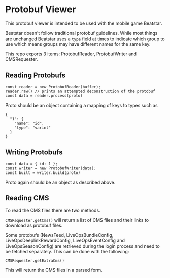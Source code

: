 # Protobuf Viewer

This protobuf viewer is intended to be used with the mobile game Beatstar.

Beatstar doesn't follow traditional protobuf guidelines. While most things are unchanged Beatstar uses a `type` field at times to indicate which group to use which means groups may have different names for the same key.

This repo exports 3 items: ProtobufReader, ProtobufWriter and CMSRequester.

## Reading Protobufs

```const buffer: Buffer = fs.readFileSync('...');
const reader = new ProtobufReader(buffer);
reader.raw() // prints an attempted deconstruction of the protobuf
const data = reader.process(proto)
```

Proto should be an object containing a mapping of keys to types such as

```
{
  "1": {
    "name": "id",
    "type": "varint"
  }
}
```

## Writing Protobufs

```
const data = { id: 1 };
const writer = new ProtobufWriter(data);
const built = writer.build(proto)
```

Proto again should be an object as described above.

## Reading CMS

To read the CMS files there are two methods.

`CMSRequester.getCms()` will return a list of CMS files and their links to download as protobuf files.

Some protobufs (NewsFeed, LiveOpsBundleConfig, LiveOpsDeeplinkRewardConfig, LiveOpsEventConfig and LiveOpsSeasonConfig) are retrieved during the login process and need to be fetched separately. This can be done with the following:

`CMSRequester.getExtraCms()`

This will return the CMS files in a parsed form.
